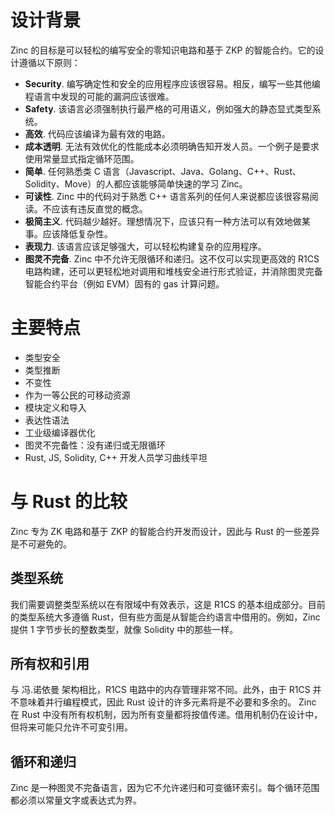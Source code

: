 # 设计背景

Zinc 的目标是可以轻松的编写安全的零知识电路和基于 ZKP 的智能合约。它的设计遵循以下原则：

- **Security**. 编写确定性和安全的应用程序应该很容易。相反，编写一些其他编程语言中发现的可能的漏洞应该很难。
- **Safety**. 该语言必须强制执行最严格的可用语义，例如强大的静态显式类型系统。
- **高效**. 代码应该编译为最有效的电路。
- **成本透明**. 无法有效优化的性能成本必须明确告知开发人员。一个例子是要求使用常量显式指定循环范围。
- **简单**. 任何熟悉类 C 语言（Javascript、Java、Golang、C++、Rust、Solidity、Move）的人都应该能够简单快速的学习 Zinc。
- **可读性**. Zinc 中的代码对于熟悉 C++ 语言系列的任何人来说都应该很容易阅读。不应该有违反直觉的概念。
- **极简主义**. 代码越少越好。理想情况下，应该只有一种方法可以有效地做某事。应该降低复杂性。
- **表现力**. 该语言应该足够强大，可以轻松构建复杂的应用程序。
- **图灵不完备**. Zinc 中不允许无限循环和递归。这不仅可以实现更高效的 R1CS 电路构建，还可以更轻松地对调用和堆栈安全进行形式验证，并消除图灵完备智能合约平台（例如 EVM）固有的 gas 计算问题。

# 主要特点

- 类型安全
- 类型推断
- 不变性
- 作为一等公民的可移动资源
- 模块定义和导入
- 表达性语法
- 工业级编译器优化
- 图灵不完备性：没有递归或无限循环
- Rust, JS, Solidity, C++ 开发人员学习曲线平坦

# 与 Rust 的比较

Zinc 专为 ZK 电路和基于 ZKP 的智能合约开发而设计，因此与 Rust 的一些差异是不可避免的。

## 类型系统

我们需要调整类型系统以在有限域中有效表示，这是 R1CS 的基本组成部分。目前的类型系统大多遵循 Rust，但有些方面是从智能合约语言中借用的。例如，Zinc 提供 1 字节步长的整数类型，就像 Solidity 中的那些一样。

## 所有权和引用

与 冯.诺依曼 架构相比，R1CS 电路中的内存管理非常不同。此外，由于 R1CS 并不意味着并行编程模式，因此 Rust 设计的许多元素将是不必要和多余的。 Zinc 在 Rust 中没有所有权机制，因为所有变量都将按值传递。借用机制仍在设计中，但将来可能只允许不可变引用。

## 循环和递归

Zinc 是一种图灵不完备语言，因为它不允许递归和可变循环索引。每个循环范围都必须以常量文字或表达式为界。
